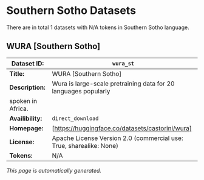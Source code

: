# Southern Sotho Datasets

There are in total 1 datasets with N/A tokens in Southern Sotho language.

## WURA [Southern Sotho]

| **Dataset ID:**       | `wura_st`       |
|-----------------------|-----------------------|
| **Title:**            | WURA [Southern Sotho]            |
| **Description:**      | Wura is large-scale pretraining data for 20 languages popularly
        spoken in Africa.      |
| **Availibility:**     | `direct_download`     |
| **Homepage:**         | [https://huggingface.co/datasets/castorini/wura]         |
| **License:**          | Apache License Version 2.0 (commercial use: True, sharealike: None)          |
| **Tokens:** | N/A |



*This page is automatically generated.*

